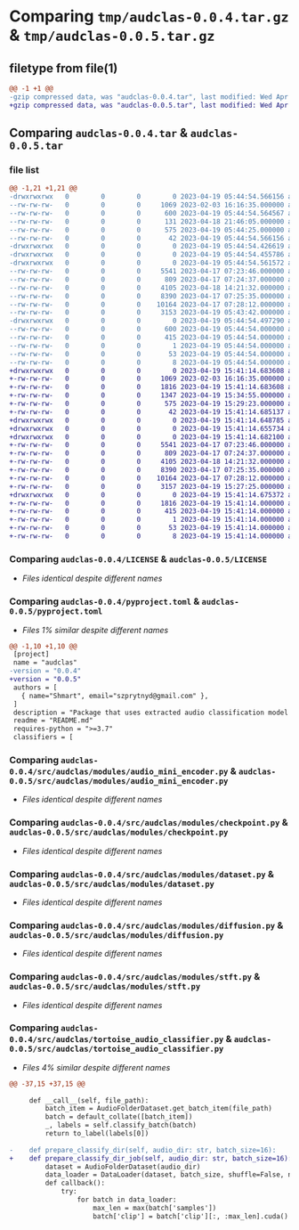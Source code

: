 # Comparing `tmp/audclas-0.0.4.tar.gz` & `tmp/audclas-0.0.5.tar.gz`

## filetype from file(1)

```diff
@@ -1 +1 @@
-gzip compressed data, was "audclas-0.0.4.tar", last modified: Wed Apr 19 05:44:54 2023, max compression
+gzip compressed data, was "audclas-0.0.5.tar", last modified: Wed Apr 19 15:41:14 2023, max compression
```

## Comparing `audclas-0.0.4.tar` & `audclas-0.0.5.tar`

### file list

```diff
@@ -1,21 +1,21 @@
-drwxrwxrwx   0        0        0        0 2023-04-19 05:44:54.566156 audclas-0.0.4/
--rw-rw-rw-   0        0        0     1069 2023-02-03 16:16:35.000000 audclas-0.0.4/LICENSE
--rw-rw-rw-   0        0        0      600 2023-04-19 05:44:54.564567 audclas-0.0.4/PKG-INFO
--rw-rw-rw-   0        0        0      131 2023-04-18 21:46:05.000000 audclas-0.0.4/README.md
--rw-rw-rw-   0        0        0      575 2023-04-19 05:44:25.000000 audclas-0.0.4/pyproject.toml
--rw-rw-rw-   0        0        0       42 2023-04-19 05:44:54.566156 audclas-0.0.4/setup.cfg
-drwxrwxrwx   0        0        0        0 2023-04-19 05:44:54.426619 audclas-0.0.4/src/
-drwxrwxrwx   0        0        0        0 2023-04-19 05:44:54.455786 audclas-0.0.4/src/audclas/
-drwxrwxrwx   0        0        0        0 2023-04-19 05:44:54.561572 audclas-0.0.4/src/audclas/modules/
--rw-rw-rw-   0        0        0     5541 2023-04-17 07:23:46.000000 audclas-0.0.4/src/audclas/modules/audio_mini_encoder.py
--rw-rw-rw-   0        0        0      809 2023-04-17 07:24:37.000000 audclas-0.0.4/src/audclas/modules/checkpoint.py
--rw-rw-rw-   0        0        0     4105 2023-04-18 14:21:32.000000 audclas-0.0.4/src/audclas/modules/dataset.py
--rw-rw-rw-   0        0        0     8390 2023-04-17 07:25:35.000000 audclas-0.0.4/src/audclas/modules/diffusion.py
--rw-rw-rw-   0        0        0    10164 2023-04-17 07:28:12.000000 audclas-0.0.4/src/audclas/modules/stft.py
--rw-rw-rw-   0        0        0     3153 2023-04-19 05:43:42.000000 audclas-0.0.4/src/audclas/tortoise_audio_classifier.py
-drwxrwxrwx   0        0        0        0 2023-04-19 05:44:54.497290 audclas-0.0.4/src/audclas.egg-info/
--rw-rw-rw-   0        0        0      600 2023-04-19 05:44:54.000000 audclas-0.0.4/src/audclas.egg-info/PKG-INFO
--rw-rw-rw-   0        0        0      415 2023-04-19 05:44:54.000000 audclas-0.0.4/src/audclas.egg-info/SOURCES.txt
--rw-rw-rw-   0        0        0        1 2023-04-19 05:44:54.000000 audclas-0.0.4/src/audclas.egg-info/dependency_links.txt
--rw-rw-rw-   0        0        0       53 2023-04-19 05:44:54.000000 audclas-0.0.4/src/audclas.egg-info/requires.txt
--rw-rw-rw-   0        0        0        8 2023-04-19 05:44:54.000000 audclas-0.0.4/src/audclas.egg-info/top_level.txt
+drwxrwxrwx   0        0        0        0 2023-04-19 15:41:14.683608 audclas-0.0.5/
+-rw-rw-rw-   0        0        0     1069 2023-02-03 16:16:35.000000 audclas-0.0.5/LICENSE
+-rw-rw-rw-   0        0        0     1816 2023-04-19 15:41:14.683608 audclas-0.0.5/PKG-INFO
+-rw-rw-rw-   0        0        0     1347 2023-04-19 15:34:55.000000 audclas-0.0.5/README.md
+-rw-rw-rw-   0        0        0      575 2023-04-19 15:29:23.000000 audclas-0.0.5/pyproject.toml
+-rw-rw-rw-   0        0        0       42 2023-04-19 15:41:14.685137 audclas-0.0.5/setup.cfg
+drwxrwxrwx   0        0        0        0 2023-04-19 15:41:14.648785 audclas-0.0.5/src/
+drwxrwxrwx   0        0        0        0 2023-04-19 15:41:14.655734 audclas-0.0.5/src/audclas/
+drwxrwxrwx   0        0        0        0 2023-04-19 15:41:14.682100 audclas-0.0.5/src/audclas/modules/
+-rw-rw-rw-   0        0        0     5541 2023-04-17 07:23:46.000000 audclas-0.0.5/src/audclas/modules/audio_mini_encoder.py
+-rw-rw-rw-   0        0        0      809 2023-04-17 07:24:37.000000 audclas-0.0.5/src/audclas/modules/checkpoint.py
+-rw-rw-rw-   0        0        0     4105 2023-04-18 14:21:32.000000 audclas-0.0.5/src/audclas/modules/dataset.py
+-rw-rw-rw-   0        0        0     8390 2023-04-17 07:25:35.000000 audclas-0.0.5/src/audclas/modules/diffusion.py
+-rw-rw-rw-   0        0        0    10164 2023-04-17 07:28:12.000000 audclas-0.0.5/src/audclas/modules/stft.py
+-rw-rw-rw-   0        0        0     3157 2023-04-19 15:27:25.000000 audclas-0.0.5/src/audclas/tortoise_audio_classifier.py
+drwxrwxrwx   0        0        0        0 2023-04-19 15:41:14.675372 audclas-0.0.5/src/audclas.egg-info/
+-rw-rw-rw-   0        0        0     1816 2023-04-19 15:41:14.000000 audclas-0.0.5/src/audclas.egg-info/PKG-INFO
+-rw-rw-rw-   0        0        0      415 2023-04-19 15:41:14.000000 audclas-0.0.5/src/audclas.egg-info/SOURCES.txt
+-rw-rw-rw-   0        0        0        1 2023-04-19 15:41:14.000000 audclas-0.0.5/src/audclas.egg-info/dependency_links.txt
+-rw-rw-rw-   0        0        0       53 2023-04-19 15:41:14.000000 audclas-0.0.5/src/audclas.egg-info/requires.txt
+-rw-rw-rw-   0        0        0        8 2023-04-19 15:41:14.000000 audclas-0.0.5/src/audclas.egg-info/top_level.txt
```

### Comparing `audclas-0.0.4/LICENSE` & `audclas-0.0.5/LICENSE`

 * *Files identical despite different names*

### Comparing `audclas-0.0.4/pyproject.toml` & `audclas-0.0.5/pyproject.toml`

 * *Files 1% similar despite different names*

```diff
@@ -1,10 +1,10 @@
 [project]
 name = "audclas"
-version = "0.0.4"
+version = "0.0.5"
 authors = [
   { name="Shmart", email="szprytnyd@gmail.com" },
 ]
 description = "Package that uses extracted audio classification model from neonbjb/DL-Art-School - for filtering fine audio files."
 readme = "README.md"
 requires-python = ">=3.7"
 classifiers = [
```

### Comparing `audclas-0.0.4/src/audclas/modules/audio_mini_encoder.py` & `audclas-0.0.5/src/audclas/modules/audio_mini_encoder.py`

 * *Files identical despite different names*

### Comparing `audclas-0.0.4/src/audclas/modules/checkpoint.py` & `audclas-0.0.5/src/audclas/modules/checkpoint.py`

 * *Files identical despite different names*

### Comparing `audclas-0.0.4/src/audclas/modules/dataset.py` & `audclas-0.0.5/src/audclas/modules/dataset.py`

 * *Files identical despite different names*

### Comparing `audclas-0.0.4/src/audclas/modules/diffusion.py` & `audclas-0.0.5/src/audclas/modules/diffusion.py`

 * *Files identical despite different names*

### Comparing `audclas-0.0.4/src/audclas/modules/stft.py` & `audclas-0.0.5/src/audclas/modules/stft.py`

 * *Files identical despite different names*

### Comparing `audclas-0.0.4/src/audclas/tortoise_audio_classifier.py` & `audclas-0.0.5/src/audclas/tortoise_audio_classifier.py`

 * *Files 4% similar despite different names*

```diff
@@ -37,15 +37,15 @@
 
     def __call__(self, file_path):
         batch_item = AudioFolderDataset.get_batch_item(file_path)
         batch = default_collate([batch_item])
         _, labels = self.classify_batch(batch)
         return to_label(labels[0])
 
-    def prepare_classify_dir(self, audio_dir: str, batch_size=16):
+    def prepare_classify_dir_job(self, audio_dir: str, batch_size=16):
         dataset = AudioFolderDataset(audio_dir)
         data_loader = DataLoader(dataset, batch_size, shuffle=False, num_workers=os.cpu_count() - 1)
         def callback():
             try:
                 for batch in data_loader:
                     max_len = max(batch['samples'])
                     batch['clip'] = batch['clip'][:, :max_len].cuda()
```

